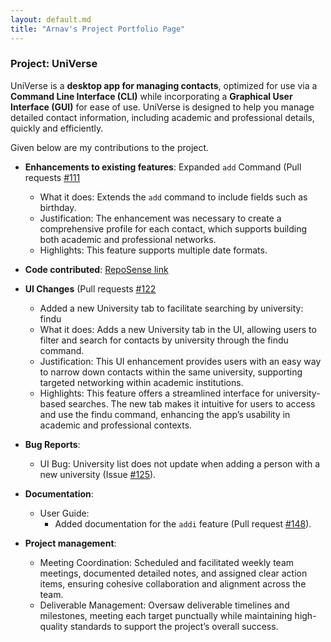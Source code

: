 ```yaml
---
layout: default.md
title: "Arnav's Project Portfolio Page"
---
```



### Project: UniVerse

UniVerse is a **desktop app for managing contacts**, optimized for use via a **Command Line Interface (CLI)**
while incorporating a **Graphical User Interface (GUI)** for ease of use. UniVerse is designed to help you manage
detailed contact information, including academic and professional details, quickly and efficiently.

Given below are my contributions to the project.

* **Enhancements to existing features**: Expanded `add` Command (Pull requests [\#111](https://github.com/AY2425S1-CS2103T-T17-1/tp/pull/111)
  * What it does: Extends the `add` command to include fields such as birthday.
  * Justification: The enhancement was necessary to create a comprehensive profile for each contact, which supports building both academic and professional networks.
  * Highlights: This feature supports multiple date formats.

* **Code contributed**: [RepoSense link](https://nus-cs2103-ay2425s1.github.io/tp-dashboard/?search=T17-1&sort=groupTitle&sortWithin=title&timeframe=commit&mergegroup=&groupSelect=groupByRepos&breakdown=true&checkedFileTypes=docs~functional-code~test-code~other&since=2024-09-20&tabOpen=true&tabType=authorship&tabAuthor=arnav12344&tabRepo=AY2425S1-CS2103T-T17-1%2Ftp%5Bmaster%5D&authorshipIsMergeGroup=false&authorshipFileTypes=docs~functional-code~test-code&authorshipIsBinaryFileTypeChecked=false&authorshipIsIgnoredFilesChecked=false)

* **UI Changes** (Pull requests [\#122](https://github.com/AY2425S1-CS2103T-T17-1/tp/pull/122)
  * Added a new University tab to facilitate searching by university: findu
  * What it does: Adds a new University tab in the UI, allowing users to filter and search for contacts by university through the findu command.
  * Justification: This UI enhancement provides users with an easy way to narrow down contacts within the same university, supporting targeted networking within academic institutions.
  * Highlights: This feature offers a streamlined interface for university-based searches. The new tab makes it intuitive for users to access and use the findu command, enhancing the app’s usability in academic and professional contexts.

* **Bug Reports**:
  * UI Bug: University list does not update when adding a person with a new university (Issue [\#125](https://github.com/AY2425S1-CS2103T-T17-1/tp/issues/125)).

* **Documentation**:
  * User Guide:
    * Added documentation for the `addi` feature (Pull request [\#148](https://github.com/AY2425S1-CS2103T-T17-1/tp/pull/148)).

* **Project management**:
  * Meeting Coordination: Scheduled and facilitated weekly team meetings, documented detailed notes, and assigned clear action items, ensuring cohesive collaboration and alignment across the team.
  * Deliverable Management: Oversaw deliverable timelines and milestones, meeting each target punctually while maintaining high-quality standards to support the project’s overall success.
